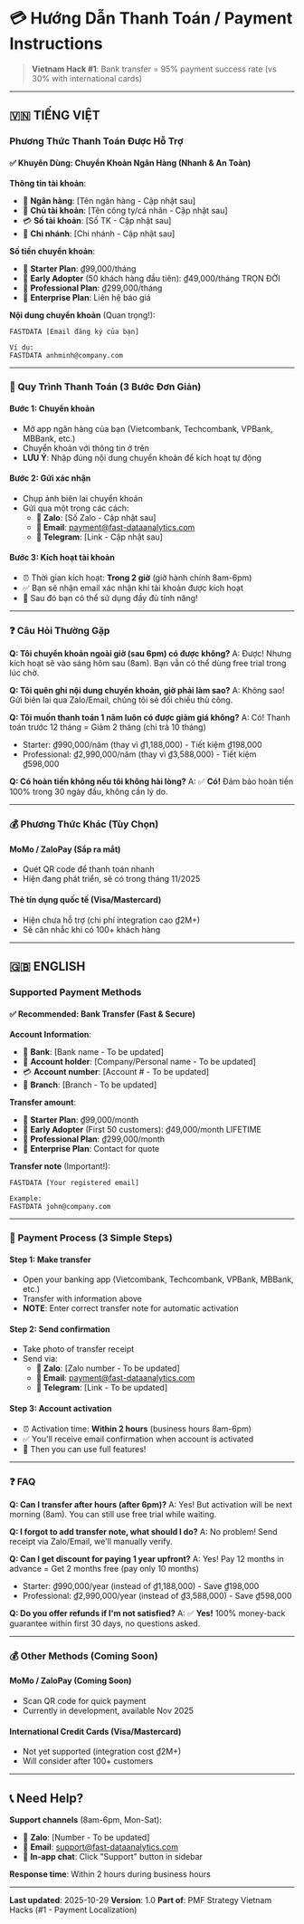 # 💳 Hướng Dẫn Thanh Toán / Payment Instructions

> **Vietnam Hack #1**: Bank transfer = 95% payment success rate (vs 30% with international cards)

---

## 🇻🇳 TIẾNG VIỆT

### Phương Thức Thanh Toán Được Hỗ Trợ

#### ✅ Khuyên Dùng: Chuyển Khoản Ngân Hàng (Nhanh & An Toàn)

**Thông tin tài khoản**:
- 🏦 **Ngân hàng**: [Tên ngân hàng - Cập nhật sau]
- 👤 **Chủ tài khoản**: [Tên công ty/cá nhân - Cập nhật sau]
- 💳 **Số tài khoản**: [Số TK - Cập nhật sau]
- 🏢 **Chi nhánh**: [Chi nhánh - Cập nhật sau]

**Số tiền chuyển khoản**:
- 💎 **Starter Plan**: ₫99,000/tháng
- 🎁 **Early Adopter** (50 khách hàng đầu tiên): ₫49,000/tháng TRỌN ĐỜI
- 💼 **Professional Plan**: ₫299,000/tháng
- 🏢 **Enterprise Plan**: Liên hệ báo giá

**Nội dung chuyển khoản** (Quan trọng!):
```
FASTDATA [Email đăng ký của bạn]

Ví dụ:
FASTDATA anhminh@company.com
```

---

### 📝 Quy Trình Thanh Toán (3 Bước Đơn Giản)

#### Bước 1: Chuyển khoản
- Mở app ngân hàng của bạn (Vietcombank, Techcombank, VPBank, MBBank, etc.)
- Chuyển khoản với thông tin ở trên
- **LƯU Ý**: Nhập đúng nội dung chuyển khoản để kích hoạt tự động

#### Bước 2: Gửi xác nhận
- Chụp ảnh biên lai chuyển khoản
- Gửi qua một trong các cách:
  - **📱 Zalo**: [Số Zalo - Cập nhật sau]
  - **📧 Email**: payment@fast-dataanalytics.com
  - **💬 Telegram**: [Link - Cập nhật sau]

#### Bước 3: Kích hoạt tài khoản
- ⏰ Thời gian kích hoạt: **Trong 2 giờ** (giờ hành chính 8am-6pm)
- ✅ Bạn sẽ nhận email xác nhận khi tài khoản được kích hoạt
- 🎉 Sau đó bạn có thể sử dụng đầy đủ tính năng!

---

### ❓ Câu Hỏi Thường Gặp

**Q: Tôi chuyển khoản ngoài giờ (sau 6pm) có được không?**
A: Được! Nhưng kích hoạt sẽ vào sáng hôm sau (8am). Bạn vẫn có thể dùng free trial trong lúc chờ.

**Q: Tôi quên ghi nội dung chuyển khoản, giờ phải làm sao?**
A: Không sao! Gửi biên lai qua Zalo/Email, chúng tôi sẽ đối chiếu thủ công.

**Q: Tôi muốn thanh toán 1 năm luôn có được giảm giá không?**
A: Có! Thanh toán trước 12 tháng = Giảm 2 tháng (chỉ trả 10 tháng)
- Starter: ₫990,000/năm (thay vì ₫1,188,000) - Tiết kiệm ₫198,000
- Professional: ₫2,990,000/năm (thay vì ₫3,588,000) - Tiết kiệm ₫598,000

**Q: Có hoàn tiền không nếu tôi không hài lòng?**
A: ✅ **Có!** Đảm bảo hoàn tiền 100% trong 30 ngày đầu, không cần lý do.

---

### 💰 Phương Thức Khác (Tùy Chọn)

#### MoMo / ZaloPay (Sắp ra mắt)
- Quét QR code để thanh toán nhanh
- Hiện đang phát triển, sẽ có trong tháng 11/2025

#### Thẻ tín dụng quốc tế (Visa/Mastercard)
- Hiện chưa hỗ trợ (chi phí integration cao ₫2M+)
- Sẽ cân nhắc khi có 100+ khách hàng

---

## 🇬🇧 ENGLISH

### Supported Payment Methods

#### ✅ Recommended: Bank Transfer (Fast & Secure)

**Account Information**:
- 🏦 **Bank**: [Bank name - To be updated]
- 👤 **Account holder**: [Company/Personal name - To be updated]
- 💳 **Account number**: [Account # - To be updated]
- 🏢 **Branch**: [Branch - To be updated]

**Transfer amount**:
- 💎 **Starter Plan**: ₫99,000/month
- 🎁 **Early Adopter** (First 50 customers): ₫49,000/month LIFETIME
- 💼 **Professional Plan**: ₫299,000/month
- 🏢 **Enterprise Plan**: Contact for quote

**Transfer note** (Important!):
```
FASTDATA [Your registered email]

Example:
FASTDATA john@company.com
```

---

### 📝 Payment Process (3 Simple Steps)

#### Step 1: Make transfer
- Open your banking app (Vietcombank, Techcombank, VPBank, MBBank, etc.)
- Transfer with information above
- **NOTE**: Enter correct transfer note for automatic activation

#### Step 2: Send confirmation
- Take photo of transfer receipt
- Send via:
  - **📱 Zalo**: [Zalo number - To be updated]
  - **📧 Email**: payment@fast-dataanalytics.com
  - **💬 Telegram**: [Link - To be updated]

#### Step 3: Account activation
- ⏰ Activation time: **Within 2 hours** (business hours 8am-6pm)
- ✅ You'll receive email confirmation when account is activated
- 🎉 Then you can use full features!

---

### ❓ FAQ

**Q: Can I transfer after hours (after 6pm)?**
A: Yes! But activation will be next morning (8am). You can still use free trial while waiting.

**Q: I forgot to add transfer note, what should I do?**
A: No problem! Send receipt via Zalo/Email, we'll manually verify.

**Q: Can I get discount for paying 1 year upfront?**
A: Yes! Pay 12 months in advance = Get 2 months free (pay only 10 months)
- Starter: ₫990,000/year (instead of ₫1,188,000) - Save ₫198,000
- Professional: ₫2,990,000/year (instead of ₫3,588,000) - Save ₫598,000

**Q: Do you offer refunds if I'm not satisfied?**
A: ✅ **Yes!** 100% money-back guarantee within first 30 days, no questions asked.

---

### 💰 Other Methods (Coming Soon)

#### MoMo / ZaloPay (Coming Soon)
- Scan QR code for quick payment
- Currently in development, available Nov 2025

#### International Credit Cards (Visa/Mastercard)
- Not yet supported (integration cost ₫2M+)
- Will consider after 100+ customers

---

## 📞 Need Help?

**Support channels** (8am-6pm, Mon-Sat):
- 📱 **Zalo**: [Number - To be updated]
- 📧 **Email**: support@fast-dataanalytics.com
- 💬 **In-app chat**: Click "Support" button in sidebar

**Response time**: Within 2 hours during business hours

---

**Last updated**: 2025-10-29
**Version**: 1.0
**Part of**: PMF Strategy Vietnam Hacks (#1 - Payment Localization)

